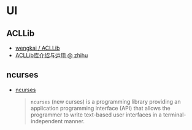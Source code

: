# UI

## ACLLib
- [wengkai / ACLLib](https://github.com/wengkai/ACLLib)
- [ACLLib库介绍与运用 @ zhihu](https://zhuanlan.zhihu.com/p/66816144)

## ncurses
- [ncurses](https://en.wikipedia.org/wiki/Ncurses)
  > `ncurses` (new curses) is a programming library providing an application programming interface (API) that allows the programmer to write text-based user interfaces in a terminal-independent manner.